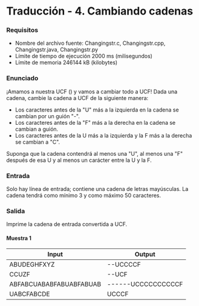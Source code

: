 # Traducción - 4. Cambiando cadenas

### Requisitos
- Nombre del archivo fuente: Changingstr.c, Changingstr.cpp, Changingstr.java, Changingstr.py
- Límite de tiempo de ejecución 2000 ms (milisegundos)
- Límite de memoria 246144 kB (kilobytes)

### Enunciado
¡Amamos a nuestra UCF () y vamos a cambiar todo a UCF!
Dada una cadena, cambie la cadena a UCF de la siguiente manera:

- Los caracteres antes de la "U" más a la izquierda en la cadena se cambian por un guión "-".
- Los caracteres antes de la "F" más a la derecha en la cadena se cambian a guión.
- Los caracteres antes de la U más a la izquierda y la F más a la derecha se cambian a "C".

Suponga que la cadena contendrá al menos una "U", al menos una "F" después de esa U y al menos un carácter entre la U y la F.

### Entrada
Solo hay línea de entrada; contiene una cadena de letras mayúsculas. La cadena tendrá como mínimo 3 y como máximo 50 caracteres.

### Salida
Imprime la cadena de entrada convertida a UCF.

#### Muestra 1
| Input                  | Output            |
| ---------------------- | ----------------- |
| ABUDEGHFXYZ            | --UCCCCF          |
| CCUZF                  | --UCF             |
| ABFABCUABABFABUABFABUAB| ------UCCCCCCCCCCF|
| UABCFABCDE             | UCCCF             |